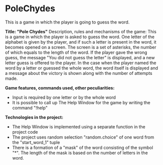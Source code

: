 # PoleChydes
This is a game in which the player is going to guess the word.

**Title: "Pole Chydes"**
Description, rules and mechanisms of the game: This is a game in which the player is asked to guess the word.
One letter of the alphabet is given by the player, and if such a letter is present in the word, it becomes opened on a screen.
The screen is a set of asterisks, the number of which equals to the length of the word.
If the player gave the wrong guess, the message "You did not guess the letter" is displayed, and a new letter guess is offered to the player.
In the case when the player named the word by a letter or guessed the whole word, the word itself is displayed and a message about the victory is shown along with the number of attempts made.

**Game features, commands used, other peculiarities:**
- Input is required by one letter or by the whole word
- It is possible to call up The Help Window for the game by writing the command "!help"

**Technologies in the project:**
- The Help Window is implemented using a separate function in the project code
- The project uses random selection "random.choice" of one word from the "start_word_1" tuple
- There is a formation of a "mask" of the word consisting of the symbol "*". The length of the mask is based on the number of letters in the word. 
